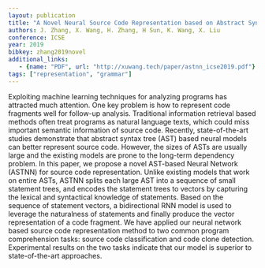 ```yaml
---
layout: publication
title: "A Novel Neural Source Code Representation based on Abstract Syntax Tree"
authors: J. Zhang, X. Wang, H. Zhang, H Sun, K. Wang, X. Liu
conference: ICSE
year: 2019
bibkey: zhang2019novel
additional_links:
   - {name: "PDF", url: "http://xuwang.tech/paper/astnn_icse2019.pdf"}
tags: ["representation", "grammar"]
---
```

Exploiting machine learning techniques for analyzing programs has attracted much attention. One key problem is how to represent code fragments well for follow-up analysis. Traditional information retrieval based methods often treat programs as natural language texts, which could miss important semantic information of source code. Recently, state-of-the-art studies demonstrate that abstract syntax tree (AST) based neural models can better represent source code. However, the sizes of ASTs are usually large and the existing models are prone to the long-term dependency problem. In this paper, we propose a novel AST-based Neural Network (ASTNN) for source code representation. Unlike existing models that work on entire ASTs, ASTNN splits each large AST into a sequence of small statement trees, and encodes the statement trees to vectors by capturing the lexical and syntactical knowledge of statements. Based on the sequence of statement vectors, a bidirectional RNN model is used to leverage the naturalness of statements and finally produce the vector representation of a code fragment. We have applied our neural network based source code representation method to two common program comprehension tasks: source code classification and code clone detection. Experimental results on the two tasks indicate that our model is superior to state-of-the-art approaches.
